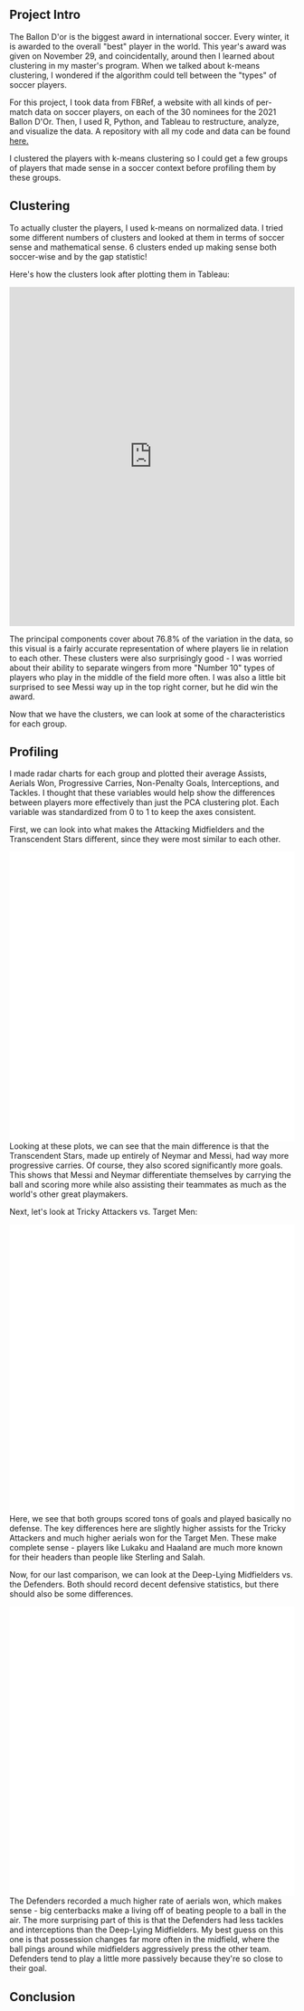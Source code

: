 <!-- ## Ballon D'Or Analysis -->

## Project Intro

The Ballon D'or is the biggest award in international soccer. Every winter, it is awarded to the overall "best" player in the world. This year's award was given on November 29, and coincidentally, around then I learned about clustering in my master's program. When we talked about k-means clustering, I wondered if the algorithm could tell between the "types" of soccer players.

For this project, I took data from FBRef, a website with all kinds of per-match data on soccer players, on each of the 30 nominees for the 2021 Ballon D'Or. Then, I used R, Python, and Tableau to restructure, analyze, and visualize the data. A repository with all my code and data can be found <a href="https://github.com/jcmeulle/ballon_d-or_analysis"> here. </a>

I clustered the players with k-means clustering so I could get a few groups of players that made sense in a soccer context before profiling them by these groups.

## Clustering

To actually cluster the players, I used k-means on normalized data. I tried some different numbers of clusters and looked at them in terms of soccer sense and mathematical sense. 6 clusters ended up making sense both soccer-wise and by the gap statistic!

Here's how the clusters look after plotting them in Tableau:

<iframe seamless frameborder="0" src="https://public.tableau.com/views/fbclust/Sheet2?:embed=yes&:display_count=yes&:showVizHome=no" width = '100%' height = '600'></iframe> 

The principal components cover about 76.8% of the variation in the data, so this visual is a fairly accurate representation of where players lie in relation to each other. These clusters were also surprisingly good - I was worried about their ability to separate wingers from more "Number 10" types of players who play in the middle of the field more often. I was also a little bit surprised to see Messi way up in the top right corner, but he did win the award.

Now that we have the clusters, we can look at some of the characteristics for each group.

## Profiling

I made radar charts for each group and plotted their average Assists, Aerials Won, Progressive Carries, Non-Penalty Goals, Interceptions, and Tackles. I thought that these variables would help show the differences between players more effectively than just the PCA clustering plot. Each variable was standardized from 0 to 1 to keep the axes consistent.

First, we can look into what makes the Attacking Midfielders and the Transcendent Stars different, since they were most similar to each other.

<div class="box">
  <iframe src="//plotly.com/~jcmeulle/24.embed" frameborder="0" scrolling="no" width="50%" height="512" align="left"> </iframe>
</div>

<div class="box">
  <iframe src="//plotly.com/~jcmeulle/33.embed" frameborder="0" scrolling="no" width="50%" height="512" align="right"></iframe>
</div>

Looking at these plots, we can see that the main difference is that the Transcendent Stars, made up entirely of Neymar and Messi, had way more progressive carries. Of course, they also scored significantly more goals. This shows that Messi and Neymar differentiate themselves by carrying the ball and scoring more while also assisting their teammates as much as the world's other great playmakers.

Next, let's look at Tricky Attackers vs. Target Men:

<div class="box">
  <iframe src="//plotly.com/~jcmeulle/35.embed" frameborder="0" scrolling="no" width="50%" height="512" align="left"> </iframe>
</div>

<div class="box">
  <iframe src="//plotly.com/~jcmeulle/31.embed" frameborder="0" scrolling="no" width="50%" height="512" align="right"></iframe>
</div>

Here, we see that both groups scored tons of goals and played basically no defense. The key differences here are slightly higher assists for the Tricky Attackers and much higher aerials won for the Target Men. These make complete sense - players like Lukaku and Haaland are much more known for their headers than people like Sterling and Salah.

Now, for our last comparison, we can look at the Deep-Lying Midfielders vs. the Defenders. Both should record decent defensive statistics, but there should also be some differences.

<div class="box">
  <iframe src="//plotly.com/~jcmeulle/29.embed" frameborder="0" scrolling="no" width="50%" height="512" align="left"> </iframe>
</div>

<div class="box">
  <iframe src="//plotly.com/~jcmeulle/27.embed" frameborder="0" scrolling="no" width="50%" height="512" align="right"></iframe>
</div>

The Defenders recorded a much higher rate of aerials won, which makes sense - big centerbacks make a living off of beating people to a ball in the air. The more surprising part of this is that the Defenders had less tackles and interceptions than the Deep-Lying Midfielders. My best guess on this one is that possession changes far more often in the midfield, where the ball pings around while midfielders aggressively press the other team. Defenders tend to play a little more passively because they're so close to their goal.

## Conclusion

